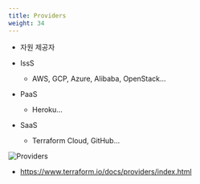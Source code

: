 ```yaml
---
title: Providers
weight: 34
---
```


* 자원 제공자

* IssS
  * AWS, GCP, Azure, Alibaba, OpenStack…

* PaaS
  * Heroku…

* SaaS
  * Terraform Cloud, GitHub...

![Providers](../../terraform/images/providers.png)

* https://www.terraform.io/docs/providers/index.html
